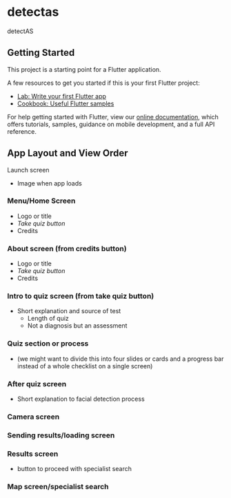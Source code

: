 # detectas

detectAS

## Getting Started

This project is a starting point for a Flutter application.

A few resources to get you started if this is your first Flutter project:

- [Lab: Write your first Flutter app](https://flutter.dev/docs/get-started/codelab)
- [Cookbook: Useful Flutter samples](https://flutter.dev/docs/cookbook)

For help getting started with Flutter, view our
[online documentation](https://flutter.dev/docs), which offers tutorials,
samples, guidance on mobile development, and a full API reference.

## App Layout and View Order
Launch screen
* Image when app loads
### Menu/Home Screen
* Logo or title
* *Take quiz button*
* Credits
### About screen (from credits button)
* Logo or title
* *Take quiz button*
* Credits
### Intro to quiz screen (from take quiz button)
* Short explanation and source of test
	* Length of quiz
	* Not a diagnosis but an assessment
### Quiz section or process
* (we might want to divide this into four slides or cards and a progress bar instead of a whole checklist on a single screen)
### After quiz screen
* Short explanation to facial detection process
### Camera screen
### Sending results/loading screen
### Results screen 
* button to proceed with specialist search
### Map screen/specialist search
